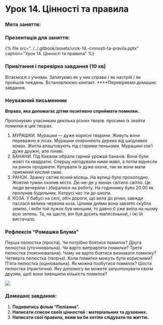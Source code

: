 # Урок 14. Цінності та правила

### Мета заняття:

### **Презентація для заняття:**

{% file src="../../.gitbook/assets/urok-14.-cinnosti-ta-pravila.pptx" caption="Урок 14. Цінності та правила" %}

### Привітання **і перевірка завдання** \(10 хв\)

Вітаємося з учнями. Запитуємо як у них справи / як настрій / як пройшов тиждень. Встановлюємо контакт. ****Перевіряємо домашнє завдання.

### **Неуважний письменник**

**Вправа, яка допомагає дітям позитивно сприймати помилки.**

Пропонуємо учасникам декілька різних творів. просимо їх знайти помилки в цих творах.

1. МУРАШКИ. Мурашки — дуже корисні тварини. Живуть вони переважно в лісах. Мурашки охороняють дерева від шкідливих комах. Житла влаштовують під старими пеньками. Мурашині сім’ї дуже дружні, але ліниві.
2. БАНАНИ. Під Києвом зібрали гарний урожай бананів. Вони були жовті та квадратні. Спершу нагодували ними мавп, а потім віднесли на ринок продавати. Купували їх дуже охоче, так як вони мали приємний кислий смак.
3. РАНОК. Зранку світив ясний місяць. На вулиці було прохолодно. Жовтий туман охопив місто. Де-не-де у вікнах світило світло. Це люди вечеряли і збиралися на роботу. На годиннику було 20.00 як пролунав будильник. Катрусі час іти до школи.
4. КОЗА. У бабусі на селі, обіч дороги, що вела до річки, завжди паслася велика червона коза. Цілими днями вона завзято скубла землю, і якби той лужок був меншим, то давно б уже виїла на ньому всю зелень. Та, на щастя, він був досить малесенький, і їжі їй вистачало.

### **Рефлексія “Ромашка Блума”**

Перша пелюстка \(проста\). Чи потрібно боятися помилок? Друга пелюстка \(уточнювальна\). Чи варто виправляти помилки? Третя пелюстка \(пояснювальна\). Чому не варто боятися визнавати помилку? Четверта пелюстка \(творча\). Коли помилки можуть бути корисними? П'ята пелюстка \(оцінювальна\). Як можна позбутися помилок? Шоста пелюстка \(практична\). Яку допомогу ви можете запропонувати своїм друзям, щоб вони зменшили кількість помилок?

![](https://lh4.googleusercontent.com/k8qePpayMEo4-SzVSu-ZQvg43a_fdKlBhHXiYdtErFRbF47F8v9bPgZGP1lZNMvDW7Zd8pMnFR_Jtr5kMcc5rrBYnOSaweg5ssz8kT0kx5eLJ1THie-UPs_35yNfCgg36Vu6MKBE)

### **Домашнє завдання:**

1. **Подивитись фільм “Поліанна”.**
2. **Написати список своїх цінностей : матеріальних та духовних.**
3. **Написати свої правила, яким ви би хотіли слідувати по життю.**

